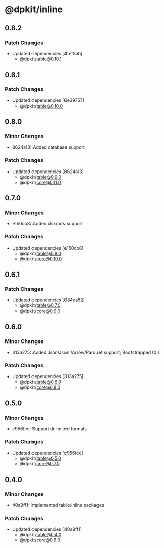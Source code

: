 # @dpkit/inline

## 0.8.2

### Patch Changes

- Updated dependencies [4fef8ab]
  - @dpkit/table@0.10.1

## 0.8.1

### Patch Changes

- Updated dependencies [6e39757]
  - @dpkit/table@0.10.0

## 0.8.0

### Minor Changes

- 8624a13: Added database support

### Patch Changes

- Updated dependencies [8624a13]
  - @dpkit/table@0.9.0
  - @dpkit/core@0.11.0

## 0.7.0

### Minor Changes

- e150cb8: Added xlsx/ods support

### Patch Changes

- Updated dependencies [e150cb8]
  - @dpkit/table@0.8.0
  - @dpkit/core@0.10.0

## 0.6.1

### Patch Changes

- Updated dependencies [084ea52]
  - @dpkit/table@0.7.0
  - @dpkit/core@0.9.0

## 0.6.0

### Minor Changes

- 313a275: Added Json/Jsonl/Arrow/Parquet support; Bootstrapped CLI

### Patch Changes

- Updated dependencies [313a275]
  - @dpkit/table@0.6.0
  - @dpkit/core@0.8.0

## 0.5.0

### Minor Changes

- c956fec: Support delimited formats

### Patch Changes

- Updated dependencies [c956fec]
  - @dpkit/table@0.5.0
  - @dpkit/core@0.7.0

## 0.4.0

### Minor Changes

- 40a9ff1: Implemented table/inline packages

### Patch Changes

- Updated dependencies [40a9ff1]
  - @dpkit/table@0.4.0
  - @dpkit/core@0.6.0
